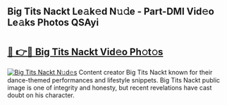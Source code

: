 ## Big Tits Nackt Le𝚊k𝚎d N𝚞𝚍e - Part-DMI Vid𝚎o Le𝚊ks Photos QSAyi

# <h2><a href="http://fb50jbc.evod.top/?m=Big+Tits+Nackt">🔗 👉🔴 Big Tits Nackt Vid𝚎o Ph𝚘t𝚘s</a></h2>

[![Big Tits Nackt N𝚞d𝚎s](https://i.imgur.com/8V9OHl7.gif)](http://fb50jbc.evod.top/?m=Big+Tits+Nackt)
Content creator Big Tits Nackt known for their dance-themed performances and lifestyle snippets. Big Tits Nackt public image is one of integrity and honesty, but recent revelations have cast doubt on his character. 
